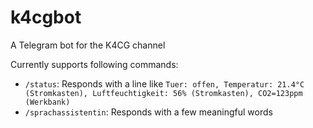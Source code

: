 # k4cgbot

A Telegram bot for the K4CG channel

Currently supports following commands:
- `/status`: Responds with a line like `Tuer: offen, Temperatur: 21.4°C (Stromkasten), Luftfeuchtigkeit: 56% (Stromkasten), CO2=123ppm (Werkbank)`
- `/sprachassistentin`: Responds with a few meaningful words
